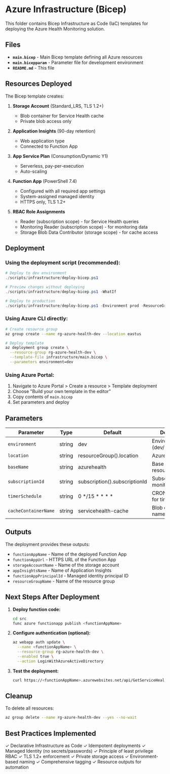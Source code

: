 # Azure Infrastructure (Bicep)

This folder contains Bicep Infrastructure as Code (IaC) templates for deploying the Azure Health Monitoring solution.

## Files

- **`main.bicep`** - Main Bicep template defining all Azure resources
- **`main.bicepparam`** - Parameter file for development environment
- **`README.md`** - This file

## Resources Deployed

The Bicep template creates:

1. **Storage Account** (Standard_LRS, TLS 1.2+)
   - Blob container for Service Health cache
   - Private blob access only

2. **Application Insights** (90-day retention)
   - Web application type
   - Connected to Function App

3. **App Service Plan** (Consumption/Dynamic Y1)
   - Serverless, pay-per-execution
   - Auto-scaling

4. **Function App** (PowerShell 7.4)
   - Configured with all required app settings
   - System-assigned managed identity
   - HTTPS only, TLS 1.2+

5. **RBAC Role Assignments**
   - Reader (subscription scope) - for Service Health queries
   - Monitoring Reader (subscription scope) - for monitoring data
   - Storage Blob Data Contributor (storage scope) - for cache access

## Deployment

### Using the deployment script (recommended):

```powershell
# Deploy to dev environment
./scripts/infrastructure/deploy-bicep.ps1

# Preview changes without deploying
./scripts/infrastructure/deploy-bicep.ps1 -WhatIf

# Deploy to production
./scripts/infrastructure/deploy-bicep.ps1 -Environment prod -ResourceGroup rg-azure-health-prod
```

### Using Azure CLI directly:

```bash
# Create resource group
az group create --name rg-azure-health-dev --location eastus

# Deploy template
az deployment group create \
  --resource-group rg-azure-health-dev \
  --template-file infrastructure/main.bicep \
  --parameters environment=dev
```

### Using Azure Portal:

1. Navigate to Azure Portal > Create a resource > Template deployment
2. Choose "Build your own template in the editor"
3. Copy contents of `main.bicep`
4. Set parameters and deploy

## Parameters

| Parameter | Type | Default | Description |
|-----------|------|---------|-------------|
| `environment` | string | dev | Environment name (dev/staging/prod) |
| `location` | string | resourceGroup().location | Azure region |
| `baseName` | string | azurehealth | Base name for resources |
| `subscriptionId` | string | subscription().subscriptionId | Subscription to monitor |
| `timerSchedule` | string | 0 */15 * * * * | CRON schedule for timer trigger |
| `cacheContainerName` | string | servicehealth-cache | Blob container name |

## Outputs

The deployment provides these outputs:

- `functionAppName` - Name of the deployed Function App
- `functionAppUrl` - HTTPS URL of the Function App
- `storageAccountName` - Name of the storage account
- `appInsightsName` - Name of Application Insights
- `functionAppPrincipalId` - Managed identity principal ID
- `resourceGroupName` - Name of the resource group

## Next Steps After Deployment

1. **Deploy function code:**
   ```bash
   cd src
   func azure functionapp publish <functionAppName>
   ```

2. **Configure authentication (optional):**
   ```bash
   az webapp auth update \
     --name <functionAppName> \
     --resource-group rg-azure-health-dev \
     --enabled true \
     --action LoginWithAzureActiveDirectory
   ```

3. **Test the deployment:**
   ```bash
   curl https://<functionAppName>.azurewebsites.net/api/GetServiceHealth
   ```

## Cleanup

To delete all resources:

```bash
az group delete --name rg-azure-health-dev --yes --no-wait
```

## Best Practices Implemented

✓ Declarative Infrastructure as Code
✓ Idempotent deployments
✓ Managed Identity (no secrets/passwords)
✓ Principle of least privilege RBAC
✓ TLS 1.2+ enforcement
✓ Private storage access
✓ Environment-based naming
✓ Comprehensive tagging
✓ Resource outputs for automation
